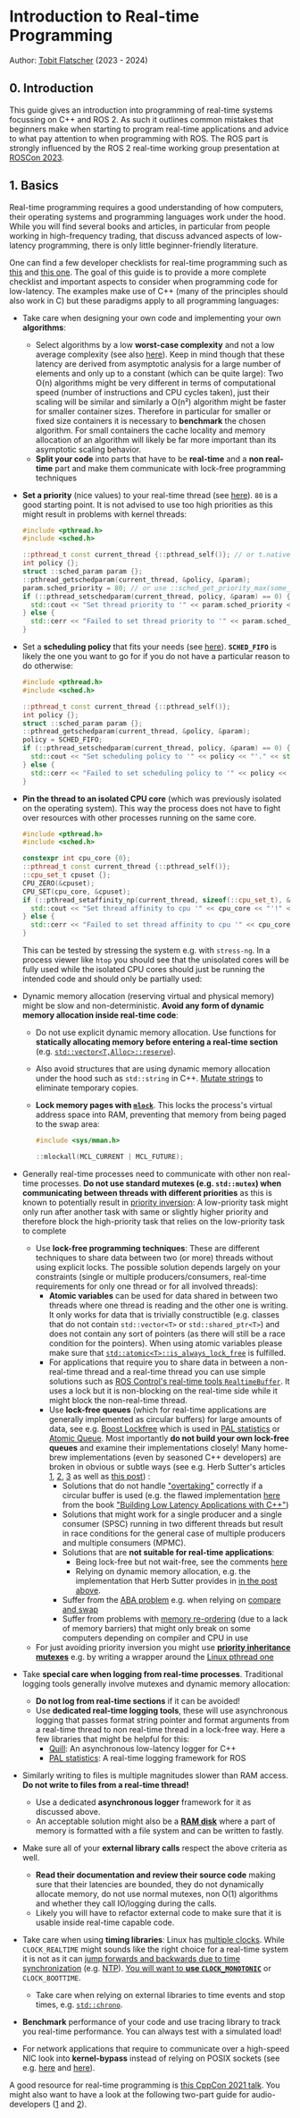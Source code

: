 # Introduction to Real-time Programming

Author: [Tobit Flatscher](https://github.com/2b-t) (2023 - 2024)



## 0. Introduction

This guide gives an introduction into programming of real-time systems focussing on C++ and ROS 2. As such it outlines common mistakes that beginners make when starting to program real-time applications and advice to what pay attention to when programming with ROS. The ROS part is strongly influenced by the ROS 2 real-time working group presentation at [ROSCon 2023](https://docs.google.com/presentation/d/1yHaHiukJe-87RhiN8WIkncY23HxFkJynCQ8j3dIFx_w/edit#slide=id.p).

## 1. Basics

Real-time programming requires a good understanding of how computers, their operating systems and programming languages work under the hood. While you will find several books and articles, in particular from people working in high-frequency trading, that discuss advanced aspects of low-latency programming, there is only little beginner-friendly literature.

One can find a few developer checklists for real-time programming such as [this](https://lwn.net/Articles/837019/) and [this one](https://shuhaowu.com/blog/2022/01-linux-rt-appdev-part1.html). The goal of this guide is to provide a more complete checklist and important aspects to consider when programming code for low-latency. The examples make use of C++ (many of the principles should also work in C) but these paradigms apply to all programming languages:

- Take care when designing your own code and implementing your own **algorithms**:

  - Select algorithms by a low **worst-case complexity** and not a low average complexity (see also [here](https://www.cs.odu.edu/~zeil/cs361/latest/Public/averagecase/index.html)). Keep in mind though that these latency are derived from asymptotic analysis for a large number of elements and only up to a constant (which can be quite large): Two O(n) algorithms might be very different in terms of computational speed (number of instructions and CPU cycles taken), just their scaling will be similar and similarly a O(n²) algorithm might be faster for smaller container sizes. Therefore in particular for smaller or fixed size containers it is necessary to **benchmark** the chosen algorithm. For small containers the cache locality and memory allocation of an algorithm will likely be far more important than its asymptotic scaling behavior.
  - **Split your code** into parts that have to be **real-time** and a **non real-time** part and make them communicate with lock-free programming techniques

- **Set a priority** (nice values) to your real-time thread (see [here](https://medium.com/@chetaniam/a-brief-guide-to-priority-and-nice-values-in-the-linux-ecosystem-fb39e49815e0)). `80` is a good starting point. It is not advised to use too high priorities as this might result in problems with kernel threads:

  ```c++
  #include <pthread.h>
  #include <sched.h>
  
  ::pthread_t const current_thread {::pthread_self()}; // or t.native_handle() for an std::thread
  int policy {};
  struct ::sched_param param {};
  ::pthread_getschedparam(current_thread, &policy, &param);
  param.sched_priority = 80; // or use ::sched_get_priority_max(some_policy)
  if (::pthread_setschedparam(current_thread, policy, &param) == 0) {
    std::cout << "Set thread priority to '" << param.sched_priority << "'." << std::endl;
  } else {
    std::cerr << "Failed to set thread priority to '" << param.sched_priority << "'!" << std::endl;
  }
  ```

- Set a **scheduling policy** that fits your needs (see [here](https://man7.org/linux/man-pages/man7/sched.7.html)). **`SCHED_FIFO`** is likely the one you want to go for if you do not have a particular reason to do otherwise:
  ```c++
  #include <pthread.h>
  #include <sched.h>
  
  ::pthread_t const current_thread {::pthread_self()};
  int policy {};
  struct ::sched_param param {};
  ::pthread_getschedparam(current_thread, &policy, &param);
  policy = SCHED_FIFO;
  if (::pthread_setschedparam(current_thread, policy, &param) == 0) {
    std::cout << "Set scheduling policy to '" << policy << "'." << std::endl;
  } else {
    std::cerr << "Failed to set scheduling policy to '" << policy << "'!" << std::endl;
  }
  ```
  
- **Pin the thread to an isolated CPU core** (which was previously isolated on the operating system). This way the process does not have to fight over resources with other processes running on the same core.

  ```c++
  #include <pthread.h>
  #include <sched.h>
  
  constexpr int cpu_core {0};
  ::pthread_t const current_thread {::pthread_self()};
  ::cpu_set_t cpuset {};
  CPU_ZERO(&cpuset);
  CPU_SET(cpu_core, &cpuset);
  if (::pthread_setaffinity_np(current_thread, sizeof(::cpu_set_t), &cpuset) == 0) {
    std::cout << "Set thread affinity to cpu '" << cpu_core << "'!" << std::endl;
  } else {
    std::cerr << "Failed to set thread affinity to cpu '" << cpu_core << "'!" << std::endl;
  }
  ```

  This can be tested by stressing the system e.g. with `stress-ng`. In a process viewer like `htop` you should see that the unisolated cores will be fully used while the isolated CPU cores should just be running the intended code and should only be partially used:

- Dynamic memory allocation (reserving virtual and physical memory) might be slow and non-deterministic. **Avoid any form of dynamic memory allocation inside real-time code**:

  - Do not use explicit dynamic memory allocation. Use functions for **statically allocating memory before entering a real-time section** (e.g. [`std::vector<T,Alloc>::reserve`](https://en.cppreference.com/w/cpp/container/vector/reserve)).

  - Also avoid structures that are using dynamic memory allocation under the hood such as `std::string` in C++. [Mutate strings](https://www.oreilly.com/library/view/optimized-c/9781491922057/ch04.html) to eliminate temporary copies.

  - **Lock memory pages with [`mlock`](https://man7.org/linux/man-pages/man2/mlock.2.html)**. This locks the process's virtual address space into RAM, preventing that memory from being paged to the swap area:

    ```c
    #include <sys/mman.h>
    
    ::mlockall(MCL_CURRENT | MCL_FUTURE);
    ```

- Generally real-time processes need to communicate with other non real-time processes. **Do not use standard mutexes (e.g. `std::mutex`) when communicating between threads with different priorities** as this is known to potentially result in [priority inversion](https://en.wikipedia.org/wiki/Priority_inversion): A low-priority task might only run after another task with same or slightly higher priority and therefore block the high-priority task that relies on the low-priority task to complete

  - Use **lock-free programming techniques**: These are different techniques to share data between two (or more) threads without using explicit locks. The possible solution depends largely on your constraints (single or multiple producers/consumers, real-time requirements for only one thread or for all involved threads):
    - **Atomic variables** can be used for data shared in between two threads where one thread is reading and the other one is writing. It only works for data that is trivially constructible (e.g. classes that do not contain `std::vector<T>` or `std::shared_ptr<T>`) and does not contain any sort of pointers (as there will still be a race condition for the pointers). When using atomic variables please make sure that [`std::atomic<T>::is_always_lock_free`](https://en.cppreference.com/w/cpp/atomic/atomic/is_always_lock_free) is fulfilled.
    - For applications that require you to share data in between a non-real-time thread and a real-time thread you can use simple solutions such as [ROS Control's real-time tools `RealtimeBuffer`](https://github.com/ros-controls/realtime_tools/blob/master/include/realtime_tools/realtime_buffer.hpp). It uses a lock but it is non-blocking on the real-time side while it might block the non-real-time thread.
    - Use **lock-free queues** (which for real-time applications are generally implemented as circular buffers) for large amounts of data, see e.g. [Boost Lockfree](https://www.boost.org/doc/libs/1_76_0/doc/html/lockfree.html) which is used in [PAL statistics](https://github.com/pal-robotics/pal_statistics) or [Atomic Queue](https://github.com/max0x7ba/atomic_queue). Most importantly **do not build your own lock-free queues** and examine their implementations closely! Many home-brew implementations (even by seasoned C++ developers) are broken in obvious or subtle ways (see e.g. Herb Sutter's articles [1](https://drdobbs.com/parallel/writing-lock-free-code-a-corrected-queue/210604448), [2](https://drdobbs.com/cpp/lock-free-code-a-false-sense-of-security/210600279), [3](https://drdobbs.com/parallel/writing-a-generalized-concurrent-queue/211601363#disqus_thread) as well as [this post](https://moodycamel.com/blog/2013/a-fast-lock-free-queue-for-c++.htm)) :
      - Solutions that do not handle ["overtaking"](https://stackoverflow.com/questions/871234/circular-lock-free-buffer) correctly if a circular buffer is used (e.g. the flawed implementation [here](https://github.com/PacktPublishing/Building-Low-Latency-Applications-with-CPP/blob/fc7061f3435009a5e8d78b2dc189c50b59317d58/Chapter4/lf_queue.h) from the book ["Building Low Latency Applications with C++"](https://www.packtpub.com/product/building-low-latency-applications-with-c/9781837639359))
      - Solutions that might work for a single producer and a single consumer (SPSC) running in two different threads but result in race conditions for the general case of multiple producers and multiple consumers (MPMC).
      - Solutions that are **not suitable for real-time applications**:
        - Being lock-free but not wait-free, see the comments [here](https://kmdreko.github.io/posts/20191003/a-simple-lock-free-ring-buffer/)
        - Relying on dynamic memory allocation, e.g. the implementation that Herb Sutter provides in [in the post above](http://www.talisman.org/~erlkonig/misc/herb+lock-free-code/p2-writing-lock-free-code--a-corrected-queue.html).
      - Suffer from the [ABA problem](https://en.wikipedia.org/wiki/ABA_problem) e.g. when relying on [compare and swap](https://en.wikipedia.org/wiki/Compare-and-swap)
      - Suffer from problems with [memory re-ordering](https://en.wikipedia.org/wiki/Memory_ordering) (due to a lack of memory barriers) that might only break on some computers depending on compiler and CPU in use
  - For just avoiding priority inversion you might use [**priority inheritance mutexes**](https://www.ibm.com/docs/en/aix/7.2?topic=programming-synchronization-scheduling) e.g. by writing a wrapper around the [Linux pthread one](http://www.qnx.com/developers/docs/qnxcar2/index.jsp?topic=%2Fcom.qnx.doc.neutrino.sys_arch%2Ftopic%2Fkernel_Priority_inheritance_mutexes.html)

- Take **special care when logging from real-time processes**. Traditional logging tools generally involve mutexes and dynamic memory allocation:

  - **Do not log from real-time sections** if it can be avoided!
  - Use **dedicated real-time logging tools**, these will use asynchronous logging that passes format string pointer and format arguments from a real-time thread to non real-time thread in a lock-free way. Here a few libraries that might be helpful for this:
    - [Quill](https://github.com/odygrd/quill): An asynchronous low-latency logger for C++
    - [PAL statistics](https://github.com/pal-robotics/pal_statistics): A real-time logging framework for ROS

- Similarly writing to files is multiple magnitudes slower than RAM access. **Do not write to files from a real-time thread!**

  - Use a dedicated **asynchronous logger** framework for it as discussed above.
  - An acceptable solution might also be a [**RAM disk**](https://www.linuxbabe.com/command-line/create-ramdisk-linux) where a part of memory is formatted with a file system and can be written to fastly.

- Make sure all of your **external library calls** respect the above criteria as well.

  - **Read their documentation and review their source code** making sure that their latencies are bounded, they do not dynamically allocate memory, do not use normal mutexes, non O(1) algorithms and whether they call IO/logging during the calls.
  - Likely you will have to refactor external code to make sure that it is usable inside real-time capable code.

- Take care when using **timing libraries**: Linux has [multiple clocks](https://linux.die.net/man/2/clock_gettime). While `CLOCK_REALTIME` might sounds like the right choice for a real-time system it is not as it can [jump forwards and backwards due to time synchronization](https://stackoverflow.com/questions/3523442/difference-between-clock-realtime-and-clock-monotonic) (e.g. [NTP](https://ubuntu.com/server/docs/network-ntp)). [You will want to **use `CLOCK_MONOTONIC`**](https://github.com/OpenEtherCATsociety/SOEM/issues/391) or `CLOCK_BOOTTIME`.

  - Take care when relying on external libraries to time events and stop times, e.g. [`std::chrono`](https://www.modernescpp.com/index.php/the-three-clocks/).

- **Benchmark** performance of your code and use tracing library to track you real-time performance. You can always test with a simulated load!

- For network applications that require to communicate over a high-speed NIC look into **kernel-bypass** instead of relying on POSIX sockets (see e.g. [here](https://blog.cloudflare.com/kernel-bypass) and [here](https://medium.com/@penberg/on-kernel-bypass-networking-and-programmable-packet-processing-799609b06898)).

A good resource for real-time programming is [this CppCon 2021 talk](https://www.youtube.com/watch?v=Tof5pRedskI). You might also want to have a look at the following two-part guide for audio-developers ([1](https://www.youtube.com/watch?v=Q0vrQFyAdWI) and [2](https://www.youtube.com/watch?v=PoZAo2Vikbo)).
